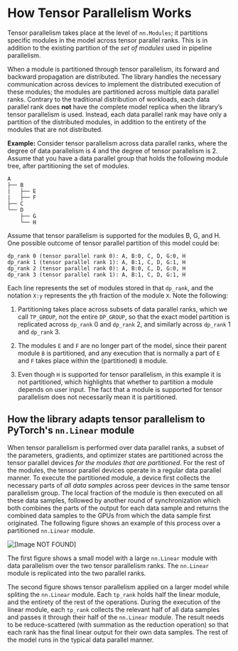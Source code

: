 # How Tensor Parallelism Works<a name="model-parallel-extended-features-pytorch-tensor-parallelism-how-it-works"></a>

Tensor parallelism takes place at the level of `nn.Modules`; it partitions specific modules in the model across tensor parallel ranks\. This is in addition to the existing partition of the *set of modules* used in pipeline parallelism\.

When a module is partitioned through tensor parallelism, its forward and backward propagation are distributed\. The library handles the necessary communication across devices to implement the distributed execution of these modules; the modules are partitioned across multiple data parallel ranks\. Contrary to the traditional distribution of workloads, each data parallel rank does **not** have the complete model replica when the library’s tensor parallelism is used\. Instead, each data parallel rank may have only a partition of the distributed modules, in addition to the entirety of the modules that are not distributed\.

**Example:** Consider tensor parallelism across data parallel ranks, where the degree of data parallelism is 4 and the degree of tensor parallelism is 2\. Assume that you have a data parallel group that holds the following module tree, after partitioning the set of modules\.

```
A
├── B
|   ├── E
|   ├── F
├── C
└── D
    ├── G
    └── H
```

Assume that tensor parallelism is supported for the modules B, G, and H\. One possible outcome of tensor parallel partition of this model could be:

```
dp_rank 0 (tensor parallel rank 0): A, B:0, C, D, G:0, H
dp_rank 1 (tensor parallel rank 1): A, B:1, C, D, G:1, H
dp_rank 2 (tensor parallel rank 0): A, B:0, C, D, G:0, H
dp_rank 3 (tensor parallel rank 1): A, B:1, C, D, G:1, H
```

Each line represents the set of modules stored in that `dp_rank`, and the notation `X:y` represents the `y`th fraction of the module `X`\. Note the following:

1. Partitioning takes place across subsets of data parallel ranks, which we call `TP_GROUP`, not the entire `DP_GROUP`, so that the exact model partition is replicated across `dp_rank` 0 and `dp_rank` 2, and similarly across `dp_rank` 1 and `dp_rank` 3\.

1. The modules `E` and `F` are no longer part of the model, since their parent module `B` is partitioned, and any execution that is normally a part of `E` and `F` takes place within the \(partitioned\) `B` module\.

1. Even though `H` is supported for tensor parallelism, in this example it is not partitioned, which highlights that whether to partition a module depends on user input\. The fact that a module is supported for tensor parallelism does not necessarily mean it is partitioned\.

## How the library adapts tensor parallelism to PyTorch's `nn.Linear` module<a name="model-parallel-extended-for-pytorch-adapt-to-module"></a>

When tensor parallelism is performed over data parallel ranks, a subset of the parameters, gradients, and optimizer states are partitioned across the tensor parallel devices *for the modules that are partitioned*\. For the rest of the modules, the tensor parallel devices operate in a regular data parallel manner\. To execute the partitioned module, a device first collects the necessary parts of *all data samples* across peer devices in the same tensor parallelism group\. The local fraction of the module is then executed on all these data samples, followed by another round of synchronization which both combines the parts of the output for each data sample and returns the combined data samples to the GPUs from which the data sample first originated\. The following figure shows an example of this process over a partitioned `nn.Linear` module\. 

![\[Image NOT FOUND\]](http://docs.aws.amazon.com/sagemaker/latest/dg/images/distributed/model-parallel/tensor-parallel-concept.png)

The first figure shows a small model with a large `nn.Linear` module with data parallelism over the two tensor parallelism ranks\. The `nn.Linear` module is replicated into the two parallel ranks\. 

The second figure shows tensor parallelism applied on a larger model while spliting the `nn.Linear` module\. Each `tp_rank` holds half the linear module, and the entirety of the rest of the operations\. During the execution of the linear module, each `tp_rank` collects the relevant half of all data samples and passes it through their half of the `nn.Linear` module\. The result needs to be reduce\-scattered \(with summation as the reduction operation\) so that each rank has the final linear output for their own data samples\. The rest of the model runs in the typical data parallel manner\.